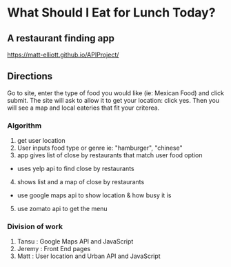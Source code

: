 # What Should I Eat for Lunch Today?

## A restaurant finding app
https://matt-elliott.github.io/APIProject/

## Directions
Go to site, enter the type of food you would like (ie: Mexican Food) and click submit.
The site will ask to allow it to get your location: click yes. Then you will see a map
and local eateries that fit your criterea.

### Algorithm
1. get user location
2. User inputs food type or genre ie: "hamburger", "chinese"
3. app gives list of close by restaurants that match user food option
  - uses yelp api to find close by restaurants
4. shows list and a map of close by restaurants
  - use google maps api to show location & how busy it is
5. use zomato api to get the menu 

### Division of work
1. Tansu : Google Maps API and JavaScript
2. Jeremy : Front End pages
3. Matt : User location and Urban API and JavaScript
